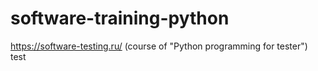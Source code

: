 # software-training-python
https://software-testing.ru/ (course of "Python programming for tester")
test
